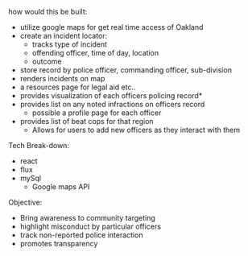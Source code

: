 how would this be built:

- utilize google maps for get real time access of Oakland
- create an incident locator:
  - tracks type of incident
  - offending officer, time of day, location
  - outcome
- store record by police officer, commanding officer, sub-division
- renders incidents on map
- a resources page for legal aid etc..
- provides visualization of each officers policing record*
- provides list on any noted infractions on officers record
  - possible a profile page for each officer
- provides list of beat cops for that region
  - Allows for users to add new officers as they interact with them

Tech Break-down:

- react
- flux
- mySql
  - Google maps API

Objective:

- Bring awareness to community targeting
- highlight misconduct by particular officers
- track non-reported police interaction
- promotes transparency
